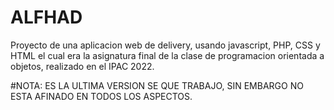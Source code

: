 # ALFHAD
Proyecto de una aplicacion web de delivery, usando javascript, PHP, CSS y HTML el cual era la asignatura final de la clase de programacion orientada a objetos, realizado en el IPAC 2022.

#NOTA: ES LA ULTIMA VERSION SE QUE TRABAJO, SIN EMBARGO NO ESTA AFINADO EN TODOS LOS ASPECTOS.
